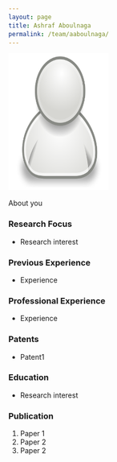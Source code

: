 ```yaml
---
layout: page
title: Ashraf Aboulnaga
permalink: /team/aaboulnaga/
---
```

![aaboulnaga](/team/aaboulnaga/small.png)


About you

### Research Focus
- Research interest 


### Previous Experience
- Experience


### Professional Experience
- Experience


### Patents
- Patent1


### Education
- Research interest 


### Publication 
1. Paper 1
2. Paper 2
3. Paper 2




